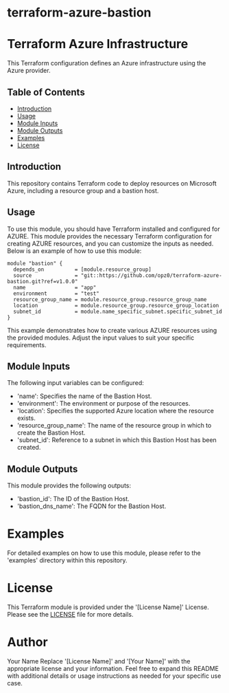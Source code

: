 # terraform-azure-bastion
# Terraform Azure Infrastructure

This Terraform configuration defines an Azure infrastructure using the Azure provider.

## Table of Contents

- [Introduction](#introduction)
- [Usage](#usage)
- [Module Inputs](#module-inputs)
- [Module Outputs](#module-outputs)
- [Examples](#examples)
- [License](#license)

## Introduction
This repository contains Terraform code to deploy resources on Microsoft Azure, including a resource group and a bastion host.

## Usage
To use this module, you should have Terraform installed and configured for AZURE. This module provides the necessary Terraform configuration
for creating AZURE resources, and you can customize the inputs as needed. Below is an example of how to use this module:

```hcl
module "bastion" {
  depends_on          = [module.resource_group]
  source              = "git::https://github.com/opz0/terraform-azure-bastion.git?ref=v1.0.0"
  name                = "app"
  environment         = "test"
  resource_group_name = module.resource_group.resource_group_name
  location            = module.resource_group.resource_group_location
  subnet_id           = module.name_specific_subnet.specific_subnet_id
}
```
This example demonstrates how to create various AZURE resources using the provided modules. Adjust the input values to suit your specific requirements.

## Module Inputs
The following input variables can be configured:

- 'name': Specifies the name of the Bastion Host.
- 'environment': The environment or purpose of the resources.
- 'location': Specifies the supported Azure location where the resource exists.
- 'resource_group_name': The name of the resource group in which to create the Bastion Host.
- 'subnet_id': Reference to a subnet in which this Bastion Host has been created.

## Module Outputs
This module provides the following outputs:

- 'bastion_id': The ID of the Bastion Host.
- 'bastion_dns_name': The FQDN for the Bastion Host.

# Examples
For detailed examples on how to use this module, please refer to the 'examples' directory within this repository.

# License
This Terraform module is provided under the '[License Name]' License. Please see the [LICENSE](https://github.com/opz0/terraform-azure-bastion/blob/readme/LICENSE) file for more details.

# Author
Your Name
Replace '[License Name]' and '[Your Name]' with the appropriate license and your information. Feel free to expand this README with additional details or usage instructions as needed for your specific use case.
